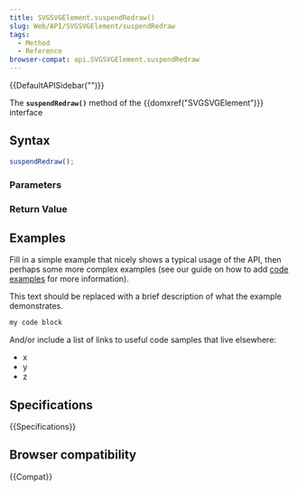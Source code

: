 ```yaml
---
title: SVGSVGElement.suspendRedraw()
slug: Web/API/SVGSVGElement/suspendRedraw
tags:
  - Method
  - Reference
browser-compat: api.SVGSVGElement.suspendRedraw
---
```

{{DefaultAPISidebar("")}}

The **`suspendRedraw()`** method of the {{domxref("SVGSVGElement")}} interface 

## Syntax

```js
suspendRedraw();
```

### Parameters



### Return Value



## Examples

Fill in a simple example that nicely shows a typical usage of the API, then perhaps some more complex examples (see our guide on how to add [code examples](/en-US/docs/MDN/Contribute/Structures/Code_examples) for more information).

This text should be replaced with a brief description of what the example demonstrates.

```js
my code block
```

And/or include a list of links to useful code samples that live elsewhere:

*   x
*   y
*   z

## Specifications

{{Specifications}}

## Browser compatibility

{{Compat}}

